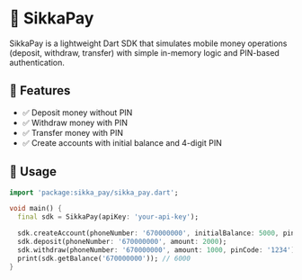 # 🧾 SikkaPay

SikkaPay is a lightweight Dart SDK that simulates mobile money operations (deposit, withdraw, transfer)
with simple in-memory logic and PIN-based authentication.

## 🔧 Features

- ✅ Deposit money without PIN
- ✅ Withdraw money with PIN
- ✅ Transfer money with PIN
- ✅ Create accounts with initial balance and 4-digit PIN

## 🚀 Usage

```dart
import 'package:sikka_pay/sikka_pay.dart';

void main() {
  final sdk = SikkaPay(apiKey: 'your-api-key');

  sdk.createAccount(phoneNumber: '670000000', initialBalance: 5000, pinCode: '1234');
  sdk.deposit(phoneNumber: '670000000', amount: 2000);
  sdk.withdraw(phoneNumber: '670000000', amount: 1000, pinCode: '1234');
  print(sdk.getBalance('670000000')); // 6000
}
